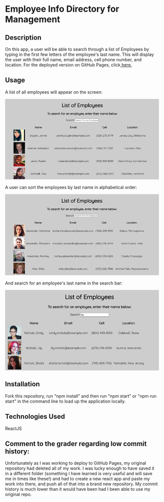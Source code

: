 # Employee Info Directory for Management

## Description

On this app, a user will be able to search through a list of Employees by typing in the first few letters of the employee's last name. This will display the user with their full name, email address, cell phone number, and location. For the deployed version on GitHub Pages, click<a href="https://taylorhackbart.github.io/employee-directory/"> here. </a>

## Usage

A list of all employees will appear on the screen:

<img src="https://github.com/taylorhackbart/employee-directory/blob/main/readmeimages/img1.png">

A user can sort the employees by last name in alphabetical order:

<img src="https://github.com/taylorhackbart/employee-directory/blob/main/readmeimages/img2.png">

And search for an employee's last name in the search bar:

<img src="https://github.com/taylorhackbart/employee-directory/blob/main/readmeimages/img3.png">

## Installation

Fork this repository, run "npm install" and then run "npm start" or "npm run start" in the command line to load up the application locally. 

## Technologies Used

ReactJS

## Comment to the grader regarding low commit history:

Unfortunately as I was working to deploy to GitHub Pages, my original repository had deleted all of my work. I was lucky enough to have saved it in a different folder (something I have learned is very useful and will save me in times like these!) and had to create a new react app and paste my work into there, and push all of that into a brand new repository. My commit history is much lower than it would have been had I been able to use my original repo. 

